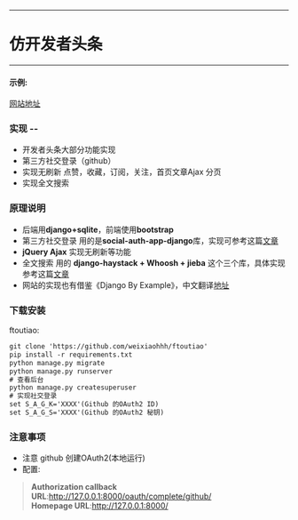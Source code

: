 ﻿
---
# 仿开发者头条
-------------



#### 示例:  
[网站地址](http://ftoutiao.herokuapp.com/)

### 实现 --
- 开发者头条大部分功能实现
 - 第三方社交登录（github）    
 - 实现无刷新 点赞，收藏，订阅，关注，首页文章Ajax 分页   
 - 实现全文搜索   

### 原理说明
- 后端用**django+sqlite**，前端使用**bootstrap**
- 第三方社交登录 用的是**social-auth-app-django**库，实现可参考这篇[文章](https://simpleisbetterthancomplex.com/tutorial/2016/10/24/how-to-add-social-login-to-django.html?hmsr=toutiao.io&utm_medium=toutiao.io&utm_source=toutiao.io)
- **jQuery Ajax** 实现无刷新等功能
- 全文搜索 用的 **django-haystack + Whoosh + jieba** 这个三个库，具体实现 参考这篇[文章](http://www.jianshu.com/p/5073e25de698?hmsr=toutiao.io&utm_medium=toutiao.io&utm_source=toutiao.io)
- 网站的实现也有借鉴《Django By Example》，中文翻译[地址](http://www.jianshu.com/p/05810d38f93a)

### 下载安装
ftoutiao:  
``` xml
git clone 'https://github.com/weixiaohhh/ftoutiao'
pip install -r requirements.txt
python manage.py migrate
python manage.py runserver
# 查看后台
python manage.py createsuperuser
# 实现社交登录
set S_A_G_K='XXXX'(Github 的OAuth2 ID)
set S_A_G_S='XXXX'(Github 的OAuth2 秘钥)

```

### 注意事项
- 注意 github 创建OAuth2(本地运行)  
 - 配置:  
> **Authorization callback URL**:http://127.0.0.1:8000/oauth/complete/github/       
> **Homepage URL**:http://127.0.0.1:8000/    



